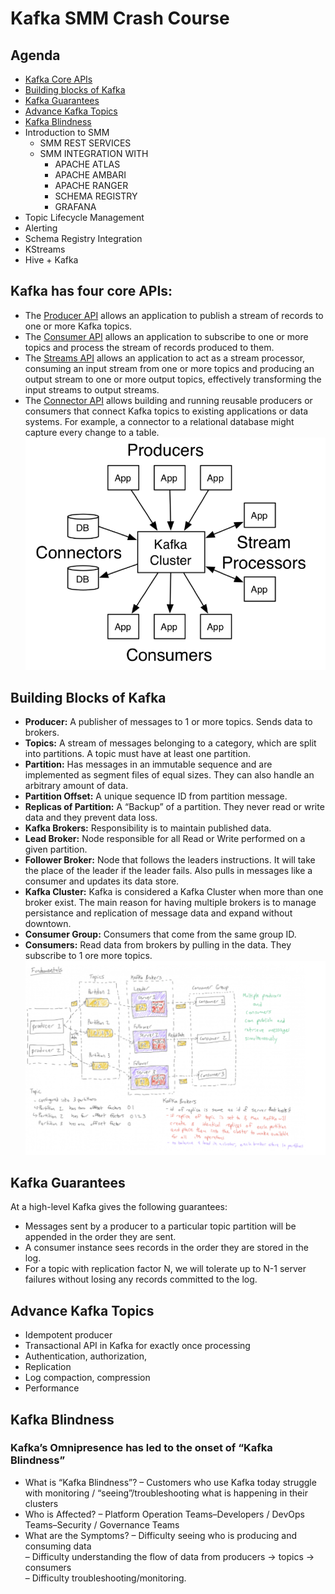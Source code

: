 # Kafka SMM Crash Course
## Agenda
- [Kafka Core APIs](https://github.com/purn1mak/Kafka-SMM-CrashCourse/blob/master/README.md#kafka-has-four-core-apis)
- [Building blocks of Kafka](https://github.com/purn1mak/Kafka-SMM-CrashCourse/blob/master/README.md#building-blocks-of-kafka)
- [Kafka Guarantees](https://github.com/purn1mak/Kafka-SMM-CrashCourse/blob/master/README.md#kafka-guarantees)
- [Advance Kafka Topics](https://github.com/purn1mak/Kafka-SMM-CrashCourse/blob/master/README.md#advance-kafka-topics)
- [Kafka Blindness](https://github.com/purn1mak/Kafka-SMM-CrashCourse/blob/master/README.md#kafka-blindness)
- Introduction to SMM
  - SMM REST SERVICES
  - SMM INTEGRATION WITH 
    - APACHE ATLAS
    - APACHE AMBARI
    - APACHE RANGER
    - SCHEMA REGISTRY
    - GRAFANA
- Topic Lifecycle Management
- Alerting
- Schema Registry Integration
- KStreams
- Hive + Kafka

## Kafka has four core APIs:

- The [Producer API](https://kafka.apache.org/documentation.html#producerapi) allows an application to publish a stream of records to one or more Kafka topics.
- The [Consumer API](https://kafka.apache.org/documentation.html#consumerapi) allows an application to subscribe to one or more topics and process the stream of records produced to them.
- The [Streams API](https://kafka.apache.org/documentation/streams/) allows an application to act as a stream processor, consuming an input stream from one or more topics and producing an output stream to one or more output topics, effectively transforming the input streams to output streams.
- The [Connector API](https://kafka.apache.org/documentation.html#connect) allows building and running reusable producers or consumers that connect Kafka topics to existing applications or data systems. For example, a connector to a relational database might capture every change to a table.
![Image](https://github.com/purn1mak/Kafka-SMM-CrashCourse/blob/master/KafkaBasic.png)


## **Building Blocks of Kafka**
- **Producer:** A publisher of messages to 1 or more topics. Sends data to brokers.
- **Topics:** A stream of messages belonging to a category, which are split into partitions. A topic must have at least one partition.
- **Partition:** Has messages in an immutable sequence and are implemented as segment files of equal sizes. They can also handle an arbitrary amount of data.
- **Partition Offset:** A unique sequence ID from partition message.
- **Replicas of Partition:** A “Backup” of a partition. They never read or write data and they prevent data loss.
- **Kafka Brokers:** Responsibility is to maintain published data.
- **Lead Broker:** Node responsible for all Read or Write performed on a given partition.
- **Follower Broker:** Node that follows the leaders instructions. It will take the place of the leader if the leader fails. Also pulls in messages like a consumer and updates its data store.
- **Kafka Cluster:** Kafka is considered a Kafka Cluster when more than one broker exist. The main reason for having multiple brokers is to manage persistance and replication of message data and expand without downtown.
- **Consumer Group:** Consumers that come from the same group ID.
- **Consumers:** Read data from brokers by pulling in the data. They subscribe to 1 ore more topics.
![Image](https://github.com/purn1mak/Kafka-SMM-CrashCourse/blob/master/KafkaWhiteBoarding.png)

## Kafka Guarantees
At a high-level Kafka gives the following guarantees:

- Messages sent by a producer to a particular topic partition will be appended in the order they are sent. 
- A consumer instance sees records in the order they are stored in the log.
- For a topic with replication factor N, we will tolerate up to N-1 server failures without losing any records committed to the log.

## Advance Kafka Topics
- Idempotent producer
- Transactional API in Kafka for exactly once processing
- Authentication, authorization, 
- Replication
- Log compaction, compression
- Performance

## Kafka Blindness
### Kafka’s Omnipresence has led to the onset of “Kafka Blindness” 
- What is “Kafka Blindness”?
  – Customers who use Kafka today struggle with monitoring / “seeing”/troubleshooting what is happening in their clusters
- Who is Affected?
  –  Platform Operation Teams–Developers / DevOps Teams–Security / Governance Teams
- What are the Symptoms?
  –  Difficulty seeing who is producing and consuming data\
  –  Difficulty understanding the flow of data from producers -> topics -> consumers\
  –  Difficulty troubleshooting/monitoring.
